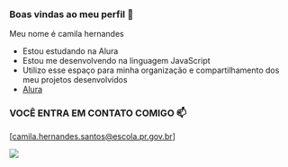 
### Boas vindas ao meu perfil 💙
Meu nome é camila hernandes

- Estou estudando na Alura
- Estou me desenvolvendo na linguagem JavaScript
- Utilizo esse espaço para minha organização e compartilhamento dos meu projetos desenvolvidos
- [Alura](https://www.alura.com.br)
    
### VOCÊ ENTRA EM CONTATO COMIGO 📫
[camila.hernandes.santos@escola.pr.gov.br]


![](https://tenor.com/pt-BR/view/lilo-and-stich-gif-7806709654679098488)


  
